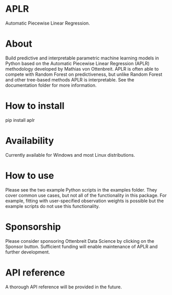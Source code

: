 # APLR
Automatic Piecewise Linear Regression.

# About
Build predictive and interpretable parametric machine learning models in Python based on the Automatic Piecewise Linear Regression (APLR) methodology developed by Mathias von Ottenbreit. APLR is often able to compete with Random Forest on predictiveness, but unlike Random Forest and other tree-based methods APLR is interpretable. See the documentation folder for more information. 

# How to install
pip install aplr

# Availability
Currently available for Windows and most Linux distributions.

# How to use
Please see the two example Python scripts in the examples folder. They cover common use cases, but not all of the functionality in this package. For example, fitting with user-specified observation weights is possible but the example scripts do not use this functionality.

# Sponsorship
Please consider sponsoring Ottenbreit Data Science by clicking on the Sponsor button. Sufficient funding will enable maintenance of APLR and further development.

# API reference
A thorough API reference will be provided in the future.